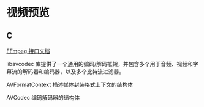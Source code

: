 # 视频预览

## C

[FFmpeg 接口文档](https://ffmpeg.org/doxygen/trunk/index.html)

libavcodec 库提供了一个通用的编码/解码框架，并包含多个用于音频、视频和字幕流的解码器和编码器，以及多个比特流过滤器。

AVFormatContext 描述媒体封装格式上下文的结构体

AVCodec 编码解码器的结构体

